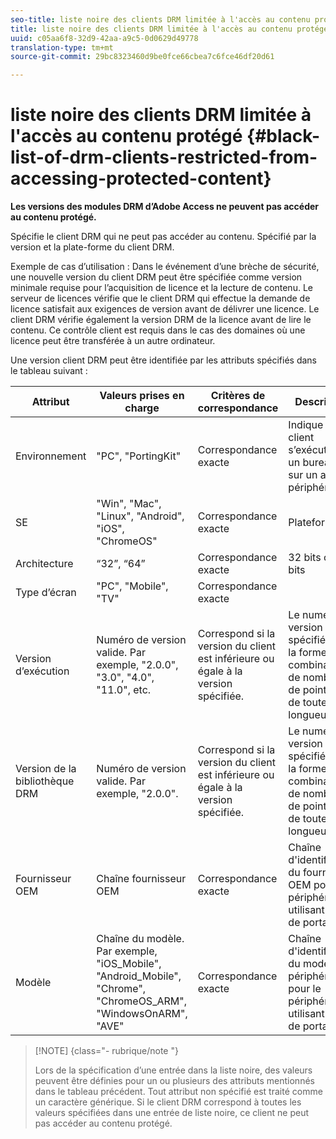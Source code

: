 ```yaml
---
seo-title: liste noire des clients DRM limitée à l'accès au contenu protégé
title: liste noire des clients DRM limitée à l'accès au contenu protégé
uuid: c05aa6f8-32d9-42aa-a9c5-0d0629d49778
translation-type: tm+mt
source-git-commit: 29bc8323460d9be0fce66cbea7c6fce46df20d61

---
```



# liste noire des clients DRM limitée à l&#39;accès au contenu protégé {#black-list-of-drm-clients-restricted-from-accessing-protected-content}

**Les versions des modules DRM d’Adobe Access ne peuvent pas accéder au contenu protégé.**

Spécifie le client DRM qui ne peut pas accéder au contenu. Spécifié par la version et la plate-forme du client DRM.

Exemple de cas d’utilisation : Dans le événement d’une brèche de sécurité, une nouvelle version du client DRM peut être spécifiée comme version minimale requise pour l’acquisition de licence et la lecture de contenu. Le serveur de licences vérifie que le client DRM qui effectue la demande de licence satisfait aux exigences de version avant de délivrer une licence. Le client DRM vérifie également la version DRM de la licence avant de lire le contenu. Ce contrôle client est requis dans le cas des domaines où une licence peut être transférée à un autre ordinateur.

Une version client DRM peut être identifiée par les attributs spécifiés dans le tableau suivant :

| **Attribut** | **Valeurs prises en charge** | **Critères de correspondance** | **Description** |
|---|---|---|---|
| Environnement | &quot;PC&quot;, &quot;PortingKit&quot; | Correspondance exacte | Indique si le client s’exécute sur un bureau ou sur un autre périphérique. |
| SE | &quot;Win&quot;, &quot;Mac&quot;, &quot;Linux&quot;, &quot;Android&quot;, &quot;iOS&quot;, &quot;ChromeOS&quot; | Correspondance exacte | Plateforme |
| Architecture | “32”, “64” | Correspondance exacte | 32 bits ou 64 bits |
| Type d’écran | &quot;PC&quot;, &quot;Mobile&quot;, &quot;TV&quot; | Correspondance exacte |  |
| Version d’exécution | Numéro de version valide. Par exemple, &quot;2.0.0&quot;, &quot;3.0&quot;, &quot;4.0&quot;, &quot;11.0&quot;, etc. | Correspond si la version du client est inférieure ou égale à la version spécifiée. | Le numéro de version est spécifié sous la forme d’une combinaison de nombres et de points (&quot;.&quot;) de toute longueur. |
| Version de la bibliothèque DRM | Numéro de version valide. Par exemple, &quot;2.0.0&quot;. | Correspond si la version du client est inférieure ou égale à la version spécifiée. | Le numéro de version est spécifié sous la forme d’une combinaison de nombres et de points (&quot;.&quot;) de toute longueur. |
| Fournisseur OEM | Chaîne fournisseur OEM | Correspondance exacte | Chaîne d&#39;identification du fournisseur OEM pour le périphérique utilisant le kit de portage. |
| Modèle | Chaîne du modèle. Par exemple, &quot;iOS_Mobile&quot;, &quot;Android_Mobile&quot;, &quot;Chrome&quot;, &quot;ChromeOS_ARM&quot;, &quot;WindowsOnARM&quot;, &quot;AVE&quot; | Correspondance exacte | Chaîne d&#39;identification du modèle de périphérique pour le périphérique utilisant le kit de portage. |

>[!NOTE] {class=&quot;- rubrique/note &quot;}
>
>Lors de la spécification d’une entrée dans la liste noire, des valeurs peuvent être définies pour un ou plusieurs des attributs mentionnés dans le tableau précédent. Tout attribut non spécifié est traité comme un caractère générique. Si le client DRM correspond à toutes les valeurs spécifiées dans une entrée de liste noire, ce client ne peut pas accéder au contenu protégé.


